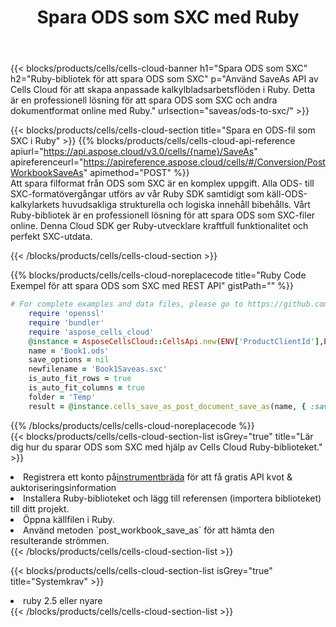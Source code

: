 ﻿---
title:  Spara ODS som SXC med Ruby
description:  Använder Aspose.Cells Cloud SDK för Ruby för att spara ODS-formatfil som SXC-formatfil.
kwords: Excel, Save ODS as SXC, REST, Ruby
howto: How to save ODS as SXC using Aspose.Cells Cloud Ruby library.
---
{{< blocks/products/cells/cells-cloud-banner h1="Spara ODS som SXC" h2="Ruby-bibliotek för att spara ODS som SXC" p="Använd SaveAs API av Cells Cloud för att skapa anpassade kalkylbladsarbetsflöden i Ruby. Detta är en professionell lösning för att spara ODS som SXC och andra dokumentformat online med Ruby." urlsection="saveas/ods-to-sxc/" >}}

{{< blocks/products/cells/cells-cloud-section title="Spara en ODS-fil som SXC i Ruby" >}}
{{% blocks/products/cells/cells-cloud-api-reference apiurl="https://api.aspose.cloud/v3.0/cells/{name}/SaveAs" apireferenceurl="https://apireference.aspose.cloud/cells/#/Conversion/PostWorkbookSaveAs" apimethod="POST" %}}
<br/>
Att spara filformat från ODS som SXC är en komplex uppgift. Alla ODS- till SXC-formatövergångar utförs av vår Ruby SDK samtidigt som käll-ODS-kalkylarkets huvudsakliga strukturella och logiska innehåll bibehålls. Vårt Ruby-bibliotek är en professionell lösning för att spara ODS som SXC-filer online. Denna Cloud SDK ger Ruby-utvecklare kraftfull funktionalitet och perfekt SXC-utdata.

{{< /blocks/products/cells/cells-cloud-section >}}

{{% blocks/products/cells/cells-cloud-noreplacecode title="Ruby Code Exempel för att spara ODS som SXC med REST API" gistPath="" %}}
  
```ruby
# For complete examples and data files, please go to https://github.com/aspose-cells-cloud/aspose-cells-cloud-ruby/
    require 'openssl'
    require 'bundler'
    require 'aspose_cells_cloud'
    @instance = AsposeCellsCloud::CellsApi.new(ENV['ProductClientId'],ENV['ProductClientSecret'])
    name = 'Book1.ods'
    save_options = nil
    newfilename = 'Book1Saveas.sxc'
    is_auto_fit_rows = true
    is_auto_fit_columns = true
    folder = 'Temp'
    result = @instance.cells_save_as_post_document_save_as(name, { :save_options=>save_options, :newfilename=>(folder+"/"+newfilename), :is_auto_fit_rows=>is_auto_fit_rows, :is_auto_fit_columns=>is_auto_fit_columns, :folder=>folder})
```
  
{{% /blocks/products/cells/cells-cloud-noreplacecode %}}
<br/>
{{< blocks/products/cells/cells-cloud-section-list isGrey="true" title="Lär dig hur du sparar ODS som SXC med hjälp av Cells Cloud Ruby-biblioteket." >}}
<li> Registrera ett konto på<a href="https://dashboard.aspose.cloud/">instrumentbräda</a> för att få gratis API kvot & auktoriseringsinformation</li>
<li>Installera Ruby-biblioteket och lägg till referensen (importera biblioteket) till ditt projekt.</li>
<li>Öppna källfilen i Ruby.</li>
<li>Använd metoden `post_workbook_save_as` för att hämta den resulterande strömmen.</li>
{{< /blocks/products/cells/cells-cloud-section-list >}}

{{< blocks/products/cells/cells-cloud-section-list isGrey="true" title="Systemkrav" >}}
<li>ruby 2.5 eller nyare</li>
{{< /blocks/products/cells/cells-cloud-section-list >}}
